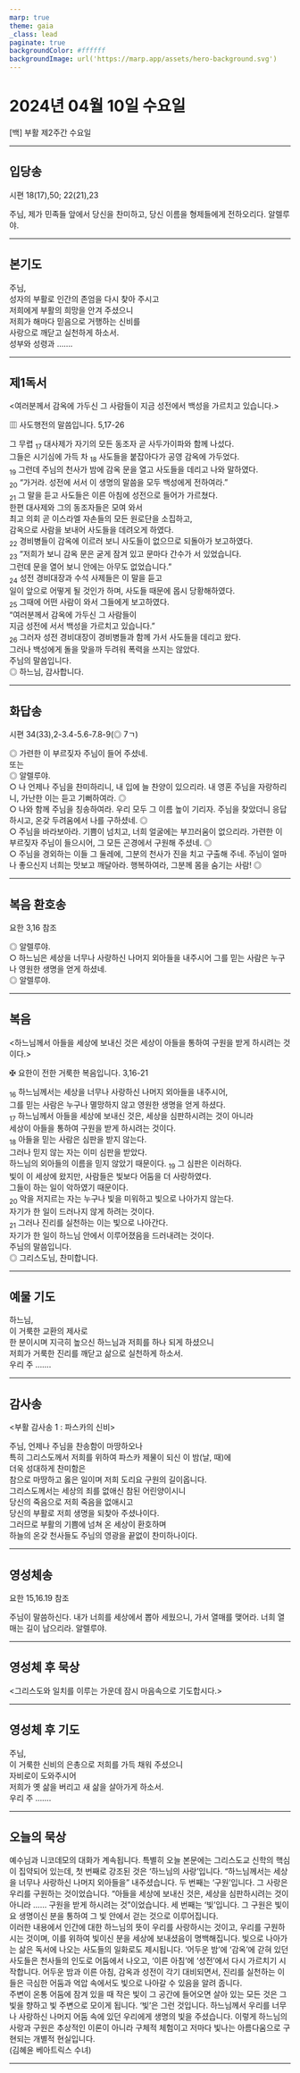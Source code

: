 ```yaml
---
marp: true
theme: gaia
_class: lead
paginate: true
backgroundColor: #ffffff
backgroundImage: url('https://marp.app/assets/hero-background.svg')
---
```


# 2024년 04월 10일 수요일

[백] 부활 제2주간 수요일  




---

## 입당송

시편 18(17),50; 22(21),23

주님, 제가 민족들 앞에서 당신을 찬미하고, 당신 이름을 형제들에게 전하오리다. 알렐루야.  
  


---

## 본기도

주님,  
성자의 부활로 인간의 존엄을 다시 찾아 주시고  
저희에게 부활의 희망을 안겨 주셨으니  
저희가 해마다 믿음으로 거행하는 신비를  
사랑으로 깨닫고 실천하게 하소서.  
성부와 성령과 …….  
  


---

## 제1독서

<여러분께서 감옥에 가두신 그 사람들이 지금 성전에서 백성을 가르치고 있습니다.>

▥ 사도행전의 말씀입니다. 5,17-26

그 무렵 <sub>17</sub> 대사제가 자기의 모든 동조자 곧 사두가이파와 함께 나섰다.  
그들은 시기심에 가득 차 <sub>18</sub> 사도들을 붙잡아다가 공영 감옥에 가두었다.  
<sub>19</sub> 그런데 주님의 천사가 밤에 감옥 문을 열고 사도들을 데리고 나와 말하였다.  
<sub>20</sub> “가거라. 성전에 서서 이 생명의 말씀을 모두 백성에게 전하여라.”  
<sub>21</sub> 그 말을 듣고 사도들은 이른 아침에 성전으로 들어가 가르쳤다.  
한편 대사제와 그의 동조자들은 모여 와서  
최고 의회 곧 이스라엘 자손들의 모든 원로단을 소집하고,  
감옥으로 사람을 보내어 사도들을 데려오게 하였다.  
<sub>22</sub> 경비병들이 감옥에 이르러 보니 사도들이 없으므로 되돌아가 보고하였다.  
<sub>23</sub> “저희가 보니 감옥 문은 굳게 잠겨 있고 문마다 간수가 서 있었습니다.  
그런데 문을 열어 보니 안에는 아무도 없었습니다.”  
<sub>24</sub> 성전 경비대장과 수석 사제들은 이 말을 듣고  
일이 앞으로 어떻게 될 것인가 하며, 사도들 때문에 몹시 당황해하였다.  
<sub>25</sub> 그때에 어떤 사람이 와서 그들에게 보고하였다.  
“여러분께서 감옥에 가두신 그 사람들이  
지금 성전에 서서 백성을 가르치고 있습니다.”  
<sub>26</sub> 그러자 성전 경비대장이 경비병들과 함께 가서 사도들을 데리고 왔다.  
그러나 백성에게 돌을 맞을까 두려워 폭력을 쓰지는 않았다.  
주님의 말씀입니다.  
◎ 하느님, 감사합니다.  
  


---

## 화답송

시편 34(33),2-3.4-5.6-7.8-9(◎ 7ㄱ)

◎ 가련한 이 부르짖자 주님이 들어 주셨네.  
또는  
◎ 알렐루야.  
○ 나 언제나 주님을 찬미하리니, 내 입에 늘 찬양이 있으리라. 내 영혼 주님을 자랑하리니, 가난한 이는 듣고 기뻐하여라. ◎  
○ 나와 함께 주님을 칭송하여라. 우리 모두 그 이름 높이 기리자. 주님을 찾았더니 응답하시고, 온갖 두려움에서 나를 구하셨네. ◎  
○ 주님을 바라보아라. 기쁨이 넘치고, 너희 얼굴에는 부끄러움이 없으리라. 가련한 이 부르짖자 주님이 들으시어, 그 모든 곤경에서 구원해 주셨네. ◎  
○ 주님을 경외하는 이들 그 둘레에, 그분의 천사가 진을 치고 구출해 주네. 주님이 얼마나 좋으신지 너희는 맛보고 깨달아라. 행복하여라, 그분께 몸을 숨기는 사람! ◎  
  


---

## 복음 환호송

요한 3,16 참조

◎ 알렐루야.  
○ 하느님은 세상을 너무나 사랑하신 나머지 외아들을 내주시어 그를 믿는 사람은 누구나 영원한 생명을 얻게 하셨네.  
◎ 알렐루야.  
  


---

## 복음

<하느님께서 아들을 세상에 보내신 것은 세상이 아들을 통하여 구원을 받게 하시려는 것이다.>

✠ 요한이 전한 거룩한 복음입니다. 3,16-21

<sub>16</sub> 하느님께서는 세상을 너무나 사랑하신 나머지 외아들을 내주시어,  
그를 믿는 사람은 누구나 멸망하지 않고 영원한 생명을 얻게 하셨다.  
<sub>17</sub> 하느님께서 아들을 세상에 보내신 것은, 세상을 심판하시려는 것이 아니라  
세상이 아들을 통하여 구원을 받게 하시려는 것이다.  
<sub>18</sub> 아들을 믿는 사람은 심판을 받지 않는다.  
그러나 믿지 않는 자는 이미 심판을 받았다.  
하느님의 외아들의 이름을 믿지 않았기 때문이다. <sub>19</sub> 그 심판은 이러하다.  
빛이 이 세상에 왔지만, 사람들은 빛보다 어둠을 더 사랑하였다.  
그들이 하는 일이 악하였기 때문이다.  
<sub>20</sub> 악을 저지르는 자는 누구나 빛을 미워하고 빛으로 나아가지 않는다.  
자기가 한 일이 드러나지 않게 하려는 것이다.  
<sub>21</sub> 그러나 진리를 실천하는 이는 빛으로 나아간다.  
자기가 한 일이 하느님 안에서 이루어졌음을 드러내려는 것이다.  
주님의 말씀입니다.  
◎ 그리스도님, 찬미합니다.  
  


---

## 예물 기도

하느님,  
이 거룩한 교환의 제사로  
한 분이시며 지극히 높으신 하느님과 저희를 하나 되게 하셨으니  
저희가 거룩한 진리를 깨닫고 삶으로 실천하게 하소서.  
우리 주 …….  
  


---

## 감사송

<부활 감사송 1 : 파스카의 신비>

주님, 언제나 주님을 찬송함이 마땅하오나  
특히 그리스도께서 저희를 위하여 파스카 제물이 되신 이 밤(날, 때)에  
더욱 성대하게 찬미함은  
참으로 마땅하고 옳은 일이며 저희 도리요 구원의 길이옵니다.  
그리스도께서는 세상의 죄를 없애신 참된 어린양이시니  
당신의 죽음으로 저희 죽음을 없애시고  
당신의 부활로 저희 생명을 되찾아 주셨나이다.  
그러므로 부활의 기쁨에 넘쳐 온 세상이 환호하며  
하늘의 온갖 천사들도 주님의 영광을 끝없이 찬미하나이다.  
  


---

## 영성체송

요한 15,16.19 참조

주님이 말씀하신다. 내가 너희를 세상에서 뽑아 세웠으니, 가서 열매를 맺어라. 너희 열매는 길이 남으리라. 알렐루야.  
  


---

## 영성체 후 묵상

<그리스도와 일치를 이루는 가운데 잠시 마음속으로 기도합시다.>  


---

## 영성체 후 기도

주님,  
이 거룩한 신비의 은총으로 저희를 가득 채워 주셨으니  
자비로이 도와주시어  
저희가 옛 삶을 버리고 새 삶을 살아가게 하소서.  
우리 주 …….  
  


---

## 오늘의 묵상

예수님과 니코데모의 대화가 계속됩니다. 특별히 오늘 본문에는 그리스도교 신학의 핵심이 집약되어 있는데, 첫 번째로 강조된 것은 ‘하느님의 사랑’입니다. “하느님께서는 세상을 너무나 사랑하신 나머지 외아들을” 내주셨습니다. 두 번째는 ‘구원’입니다. 그 사랑은 우리를 구원하는 것이었습니다. “아들을 세상에 보내신 것은, 세상을 심판하시려는 것이 아니라 …… 구원을 받게 하시려는 것”이었습니다. 세 번째는 ‘빛’입니다. 그 구원은 빛이요 생명이신 분을 통하여 그 빛 안에서 걷는 것으로 이루어집니다.  
이러한 내용에서 인간에 대한 하느님의 뜻이 우리를 사랑하시는 것이고, 우리를 구원하시는 것이며, 이를 위하여 빛이신 분을 세상에 보내셨음이 명백해집니다. 빛으로 나아가는 삶은 독서에 나오는 사도들의 일화로도 제시됩니다. ‘어두운 밤’에 ‘감옥’에 갇혀 있던 사도들은 천사들의 인도로 어둠에서 나오고, ‘이른 아침’에 ‘성전’에서 다시 가르치기 시작합니다. 어두운 밤과 이른 아침, 감옥과 성전이 각기 대비되면서, 진리를 실천하는 이들은 극심한 어둠과 억압 속에서도 빛으로 나아갈 수 있음을 알려 줍니다.  
주변이 온통 어둠에 잠겨 있을 때 작은 빛이 그 공간에 들어오면 살아 있는 모든 것은 그 빛을 향하고 빛 주변으로 모이게 됩니다. ‘빛’은 그런 것입니다. 하느님께서 우리를 너무나 사랑하신 나머지 어둠 속에 있던 우리에게 생명의 빛을 주셨습니다. 이렇게 하느님의 사랑과 구원은 추상적인 이론이 아니라 구체적 체험이고 저마다 빛나는 아름다움으로 구현되는 개별적 현실입니다.  
(김혜윤 베아트릭스 수녀)  


---